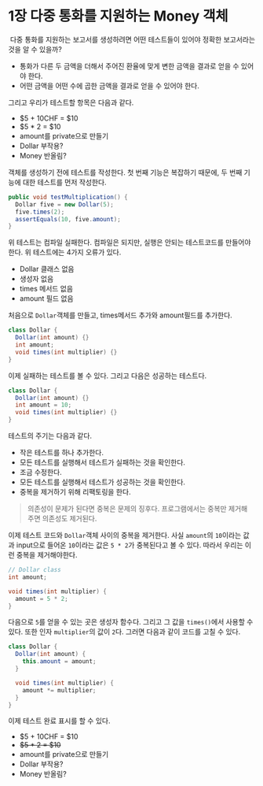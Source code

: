 # 1장 다중 통화를 지원하는 Money 객체

&nbsp;다중 통화를 지원하는 보고서를 생성하려면 어떤 테스트들이 있어야 정확한 보고서라는 것을 알 수 있을까?

- 통화가 다른 두 금액을 더해서 주어진 환율에 맞게 변한 금액을 결과로 얻을 수 있어야 한다.
- 어떤 금액을 어떤 수에 곱한 금액을 결과로 얻을 수 있어야 한다.

그리고 우리가 테스트할 항목은 다음과 같다.

- $5 + 10CHF = $10
- $5 \* 2 = $10
- amount를 private으로 만들기
- Dollar 부작용?
- Money 반올림?

객체를 생성하기 전에 테스트를 작성한다. 첫 번째 기능은 복잡하기 때문에, 두 번째 기능에 대한 테스트를 먼저 작성한다.

```java
public void testMultiplication() {
  Dollar five = new Dollar(5);
  five.times(2);
  assertEquals(10, five.amount);
}
```

위 테스트는 컴파일 실패한다. 컴파일은 되지만, 실행은 안되는 테스트코드를 만들어야한다. 위 테스트에는 4가지 오류가 있다.

- Dollar 클래스 없음
- 생성자 없음
- times 메서드 없음
- amount 필드 없음

처음으로 `Dollar`객체를 만들고, times메서드 추가와 amount필드를 추가한다.

```java
class Dollar {
  Dollar(int amount) {}
  int amount;
  void times(int multiplier) {}
}
```

이제 실패하는 테스트를 볼 수 있다. 그리고 다음은 성공하는 테스트다.

```java
class Dollar {
  Dollar(int amount) {}
  int amount = 10;
  void times(int multiplier) {}
}
```

테스트의 주기는 다음과 같다.

- 작은 테스트를 하나 추가한다.
- 모든 테스트를 실행해서 테스트가 실패하는 것을 확인한다.
- 조금 수정한다.
- 모든 테스트를 실행해서 테스트가 성공하는 것을 확인한다.
- 중복을 제거하기 위해 리팩토링을 한다.

> 의존성이 문제가 된다면 중복은 문제의 징후다. 프로그램에서는 중복만 제거해 주면 의존성도 제거된다.

이제 테스트 코드와 `Dollar`객체 사이의 중복을 제거한다. 사실 `amount`의 `10`이라는 값과 input으로 들어온 `10`이라는 값은 `5 * 2`가 중복된다고 볼 수 있다. 따라서 우리는 이런 중복을 제거해야한다.

```java
// Dollar class
int amount;

void times(int multiplier) {
  amount = 5 * 2;
}
```

다음으로 `5`를 얻을 수 있는 곳은 생성자 함수다. 그리고 그 값을 `times()`에서 사용할 수 있다. 또한 인자 `multiplier`의 값이 `2`다. 그러면 다음과 같이 코드를 고칠 수 있다.

```java
class Dollar {
  Dollar(int amount) {
    this.amount = amount;
  }

  void times(int multiplier) {
    amount *= multiplier;
  }
}
```

이제 테스트 완료 표시를 할 수 있다.

- $5 + 10CHF = $10
- ~~$5 \* 2 = $10~~
- amount를 private으로 만들기
- Dollar 부작용?
- Money 반올림?
